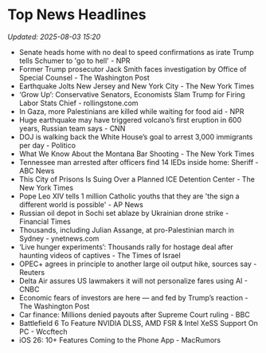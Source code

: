 # Top News Headlines

_Updated: 2025-08-03 15:20_

- Senate heads home with no deal to speed confirmations as irate Trump tells Schumer to 'go to hell' - NPR
- Former Trump prosecutor Jack Smith faces investigation by Office of Special Counsel - The Washington Post
- Earthquake Jolts New Jersey and New York City - The New York Times
- ‘Grow Up’: Conservative Senators, Economists Slam Trump for Firing Labor Stats Chief - rollingstone.com
- In Gaza, more Palestinians are killed while waiting for food aid - NPR
- Huge earthquake may have triggered volcano’s first eruption in 600 years, Russian team says - CNN
- DOJ is walking back the White House’s goal to arrest 3,000 immigrants per day - Politico
- What We Know About the Montana Bar Shooting - The New York Times
- Tennessee man arrested after officers find 14 IEDs inside home: Sheriff - ABC News
- This City of Prisons Is Suing Over a Planned ICE Detention Center - The New York Times
- Pope Leo XIV tells 1 million Catholic youths that they are 'the sign a different world is possible' - AP News
- Russian oil depot in Sochi set ablaze by Ukrainian drone strike - Financial Times
- Thousands, including Julian Assange, at pro-Palestinian march in Sydney - ynetnews.com
- ‘Live hunger experiments’: Thousands rally for hostage deal after haunting videos of captives - The Times of Israel
- OPEC+ agrees in principle to another large oil output hike, sources say - Reuters
- Delta Air assures US lawmakers it will not personalize fares using AI - CNBC
- Economic fears of investors are here — and fed by Trump’s reaction - The Washington Post
- Car finance: Millions denied payouts after Supreme Court ruling - BBC
- Battlefield 6 To Feature NVIDIA DLSS, AMD FSR & Intel XeSS Support On PC - Wccftech
- iOS 26: 10+ Features Coming to the Phone App - MacRumors